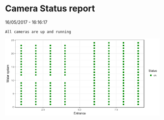 Camera Status report
================
16/05/2017 - 16:16:17

    All cameras are up and running

![](camreport_files/figure-markdown_github/unnamed-chunk-2-1.png)
